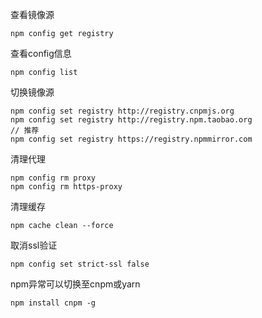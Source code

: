 查看镜像源

```
npm config get registry
```

查看config信息

```
npm config list
```

切换镜像源

```
npm config set registry http://registry.cnpmjs.org
npm config set registry http://registry.npm.taobao.org
// 推荐
npm config set registry https://registry.npmmirror.com
```

清理代理

```
npm config rm proxy
npm config rm https-proxy
```

清理缓存

```
npm cache clean --force
```

取消ssl验证

```
npm config set strict-ssl false
```

npm异常可以切换至cnpm或yarn

```
npm install cnpm -g
```

